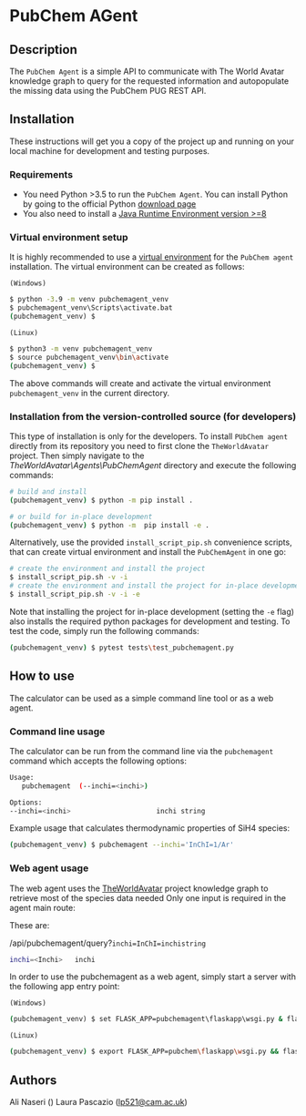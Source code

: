 # PubChem AGent

## Description

The `PubChem Agent` is a simple API to communicate with The World Avatar knowledge graph to query for the requested information and autopopulate the missing data using the PubChem PUG REST API.

## Installation

These instructions will get you a copy of the project up and running on your local machine for development and testing purposes.

### Requirements

- You need Python >3.5 to run the `PubChem Agent`. You can install Python by going to the official Python [download page](https://www.python.org/getit/)
- You also need to install a [Java Runtime Environment version >=8](https://adoptopenjdk.net/?variant=openjdk8&jvmVariant=hotspot)

### Virtual environment setup

It is highly recommended to use a [virtual environment](https://docs.python.org/3/tutorial/venv.html) for the `PubChem agent` installation. The virtual environment can be created as follows:

`(Windows)`

```cmd
$ python -3.9 -m venv pubchemagent_venv
$ pubchemagent_venv\Scripts\activate.bat
(pubchemagent_venv) $ 
```

`(Linux)`

```sh
$ python3 -m venv pubchemagent_venv
$ source pubchemagent_venv\bin\activate
(pubchemagent_venv) $
```

The above commands will create and activate the virtual environment `pubchemagent_venv` in the current directory.

### Installation from the version-controlled source (for developers)

This type of installation is only for the developers. To install `PUbChem agent` directly from its repository you need to first clone the `TheWorldAvatar` project. Then simply navigate to the *TheWorldAvatar\Agents\PubChemAgent* directory and execute the following commands:

```bash
# build and install
(pubchemagent_venv) $ python -m pip install .

# or build for in-place development
(pubchemagent_venv) $ python -m  pip install -e .
```

Alternatively, use the provided `install_script_pip.sh` convenience scripts, that can create virtual environment and install the `PubChemAgent` in one go:

```bash
# create the environment and install the project
$ install_script_pip.sh -v -i
# create the environment and install the project for in-place development
$ install_script_pip.sh -v -i -e
```

Note that installing the project for in-place development (setting the `-e` flag) also installs the required python packages for development and testing. To test the code, simply run the following commands:

```bash
(pubchemagent_venv) $ pytest tests\test_pubchemagent.py
```

## How to use

The calculator can be used as a simple command line tool or as a web agent.

### Command line usage

 The calculator can be run from the command line via the `pubchemagent` command which accepts the following options:

 ```bash
Usage:
    pubchemagent  (--inchi=<inchi>)

Options:
--inchi=<inchi>                     inchi string
```

Example usage that calculates thermodynamic properties of SiH4 species:

```bash
(pubchemagent_venv) $ pubchemagent --inchi='InChI=1/Ar'
```

### Web agent usage

The web agent uses the [TheWorldAvatar](https://github.com/cambridge-cares/TheWorldAvatar) project knowledge graph to retrieve most of the species data needed
Only one input is required in the agent main route:

These are:

/api/pubchemagent/query?`inchi=InChI=inchistring`

```bash
inchi=<Inchi>   inchi 
```

In order to use the pubchemagent as a web agent, simply start a server with the following app entry point:

`(Windows)`

```cmd
(pubchemagent_venv) $ set FLASK_APP=pubchemagent\flaskapp\wsgi.py & flask run
```

`(Linux)`

```bash
(pubchemagent_venv) $ export FLASK_APP=pubchem\flaskapp\wsgi.py && flask run
```

## Authors

Ali Naseri ()
Laura Pascazio (lp521@cam.ac.uk)
